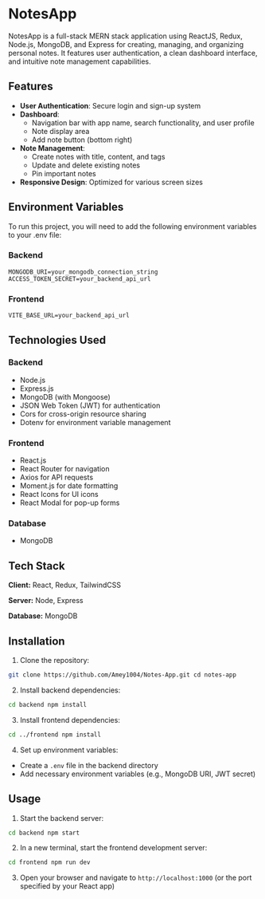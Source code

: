 # NotesApp

NotesApp is a full-stack MERN stack application using ReactJS, Redux, Node.js, MongoDB, and Express for creating, managing, and organizing personal notes. It features user authentication, a clean dashboard interface, and intuitive note management capabilities.

## Features

- **User Authentication**: Secure login and sign-up system
- **Dashboard**: 
  - Navigation bar with app name, search functionality, and user profile
  - Note display area
  - Add note button (bottom right)
- **Note Management**:
  - Create notes with title, content, and tags
  - Update and delete existing notes
  - Pin important notes
- **Responsive Design**: Optimized for various screen sizes

## Environment Variables

To run this project, you will need to add the following environment variables to your .env file:

### Backend
    MONGODB_URI=your_mongodb_connection_string
    ACCESS_TOKEN_SECRET=your_backend_api_url

### Frontend
    VITE_BASE_URL=your_backend_api_url


## Technologies Used

### Backend
- Node.js
- Express.js
- MongoDB (with Mongoose)
- JSON Web Token (JWT) for authentication
- Cors for cross-origin resource sharing
- Dotenv for environment variable management

### Frontend
- React.js
- React Router for navigation
- Axios for API requests
- Moment.js for date formatting
- React Icons for UI icons
- React Modal for pop-up forms

### Database
- MongoDB

## Tech Stack

**Client:** React, Redux, TailwindCSS

**Server:** Node, Express

**Database:** MongoDB



## Installation

1. Clone the repository:
```bash
git clone https://github.com/Amey1004/Notes-App.git cd notes-app
```
2. Install backend dependencies:
```bash
cd backend npm install
```
3. Install frontend dependencies:
```bash
cd ../frontend npm install
```

4. Set up environment variables:
- Create a `.env` file in the backend directory
- Add necessary environment variables (e.g., MongoDB URI, JWT secret)

## Usage

1. Start the backend server:
```bash
cd backend npm start
```
2. In a new terminal, start the frontend development server:
```bash
cd frontend npm run dev
```
3. Open your browser and navigate to `http://localhost:1000` (or the port specified by your React app)
